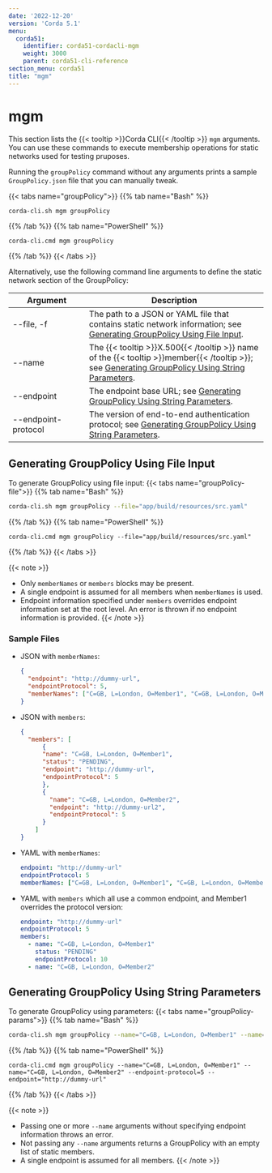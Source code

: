 ```yaml
---
date: '2022-12-20'
version: 'Corda 5.1'
menu:
  corda51:
    identifier: corda51-cordacli-mgm
    weight: 3000
    parent: corda51-cli-reference
section_menu: corda51
title: "mgm"
---
```

# mgm
This section lists the {{< tooltip >}}Corda CLI{{< /tooltip >}} `mgm` arguments. You can use these commands to execute membership operations for static networks used for testing pruposes.

Running the `groupPolicy` command without any arguments prints a sample `GroupPolicy.json` file that you can manually tweak.

{{< tabs name="groupPolicy">}}
{{% tab name="Bash" %}}
```sh
corda-cli.sh mgm groupPolicy
```
{{% /tab %}}
{{% tab name="PowerShell" %}}
```shell
corda-cli.cmd mgm groupPolicy
```
{{% /tab %}}
{{< /tabs >}}

Alternatively, use the following command line arguments to define the static network section of the GroupPolicy:

<style>
table th:first-of-type {
    width: 30%;
}
table th:nth-of-type(2) {
    width: 70%;
}
</style>

|Argument| Description                                                                                                                                                        |
| --------------------------------------- | ------------------------------------------------------------------------------------------------------------------------------------------------------------------ |
| \-\-file, -f                            | The path to a JSON or YAML file that contains static network information; see [Generating GroupPolicy Using File Input](#generating-groupPolicy-using-file-input). |
| \-\-name                                | The {{< tooltip >}}X.500{{< /tooltip >}} name of the {{< tooltip >}}member{{< /tooltip >}}; see [Generating GroupPolicy Using String Parameters](#generating-grouppolicy-using-string-parameters).                               |
| \-\-endpoint                            | The endpoint base URL; see [Generating GroupPolicy Using String Parameters](#generating-grouppolicy-using-string-parameters).                                      |
| \-\-endpoint-protocol                   | The version of end-to-end authentication protocol; see [Generating GroupPolicy Using String Parameters](#generating-grouppolicy-using-string-parameters).          |

## Generating GroupPolicy Using File Input

To generate GroupPolicy using file input:
   {{< tabs name="groupPolicy-file">}}
   {{% tab name="Bash" %}}
   ```sh
   corda-cli.sh mgm groupPolicy --file="app/build/resources/src.yaml"
   ```
   {{% /tab %}}
   {{% tab name="PowerShell" %}}
   ```shell
   corda-cli.cmd mgm groupPolicy --file="app/build/resources/src.yaml"
   ```
   {{% /tab %}}
   {{< /tabs >}}

{{< note >}}
* Only `memberNames` or `members` blocks may be present.
* A single endpoint is assumed for all members when `memberNames` is used.
* Endpoint information specified under `members` overrides endpoint information set at the root level. An error is thrown if no endpoint information is provided.
{{< /note >}}

### Sample Files

* JSON with `memberNames`:
  ```json
  {
    "endpoint": "http://dummy-url",
    "endpointProtocol": 5,
    "memberNames": ["C=GB, L=London, O=Member1", "C=GB, L=London, O=Member2"]
  }
  ```

* JSON with `members`:
  ```json
  {
    "members": [
        {
        "name": "C=GB, L=London, O=Member1",
        "status": "PENDING",
        "endpoint": "http://dummy-url",
        "endpointProtocol": 5
        },
        {
          "name": "C=GB, L=London, O=Member2",
          "endpoint": "http://dummy-url2",
          "endpointProtocol": 5
        }
      ]
  }
  ```
* YAML with `memberNames`:
  ```yaml
  endpoint: "http://dummy-url"
  endpointProtocol: 5
  memberNames: ["C=GB, L=London, O=Member1", "C=GB, L=London, O=Member2"]
  ```

* YAML with `members` which all use a common endpoint, and Member1 overrides the protocol version:
  ```yaml
  endpoint: "http://dummy-url"
  endpointProtocol: 5
  members:
    - name: "C=GB, L=London, O=Member1"
      status: "PENDING"
      endpointProtocol: 10
    - name: "C=GB, L=London, O=Member2"
  ```

## Generating GroupPolicy Using String Parameters

To generate GroupPolicy using parameters:
   {{< tabs name="groupPolicy-params">}}
   {{% tab name="Bash" %}}
   ```sh
   corda-cli.sh mgm groupPolicy --name="C=GB, L=London, O=Member1" --name="C=GB, L=London, O=Member2" --endpoint-protocol=5 --endpoint="http://dummy-url"
   ```
   {{% /tab %}}
   {{% tab name="PowerShell" %}}
   ```shell
   corda-cli.cmd mgm groupPolicy --name="C=GB, L=London, O=Member1" --name="C=GB, L=London, O=Member2" --endpoint-protocol=5 --endpoint="http://dummy-url"
   ```
   {{% /tab %}}
   {{< /tabs >}}

{{< note >}}
* Passing one or more `--name` arguments without specifying endpoint information throws an error.
* Not passing any `--name` arguments returns a GroupPolicy with an empty list of static members.
* A single endpoint is assumed for all members.
{{< /note >}}
